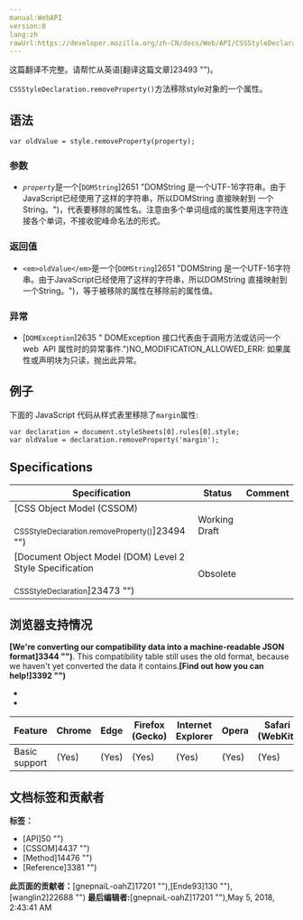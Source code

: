 ```yaml
---
manual:WebAPI
version:0
lang:zh
rawUrl:https://developer.mozilla.org/zh-CN/docs/Web/API/CSSStyleDeclaration/removeProperty
---
```




这篇翻译不完整。请帮忙从英语[翻译这篇文章]23493 "")。






`CSSStyleDeclaration.removeProperty()`方法移除style对象的一个属性。


## 语法<a name="语法"></a>

```
var oldValue = style.removeProperty(property);
```

### 参数<a name="参数"></a>

* <em>`property`</em>是一个[`DOMString`]2651 "DOMString 是一个UTF-16字符串。由于JavaScript已经使用了这样的字符串，所以DOMString 直接映射到 一个String。")，代表要移除的属性名。注意由多个单词组成的属性要用连字符连接各个单词，不接收驼峰命名法的形式。

### 返回值<a name="返回值"></a>

* `<em>oldValue</em>`是一个[`DOMString`]2651 "DOMString 是一个UTF-16字符串。由于JavaScript已经使用了这样的字符串，所以DOMString 直接映射到 一个String。")，等于被移除的属性在移除前的属性值。

### 异常<a name="异常"></a>

* [`DOMException`]2635 " DOMException 接口代表由于调用方法或访问一个web  API 属性时的异常事件.")NO_MODIFICATION_ALLOWED_ERR: 如果属性或声明块为只读，抛出此异常。

## 例子<a name="例子"></a>


下面的 JavaScript 代码从样式表里移除了`margin`属性:


```
var declaration = document.styleSheets[0].rules[0].style;
var oldValue = declaration.removeProperty('margin');
```

## Specifications<a name="Specifications"></a>
Specification | Status | Comment 
 ---  |  ---  |  ---  | 
[CSS Object Model (CSSOM)<br></br><small>CSSStyleDeclaration.removeProperty()</small>]23494 "") | Working Draft |  
[Document Object Model (DOM) Level 2 Style Specification<br></br><small>CSSStyleDeclaration</small>]23473 "") | Obsolete |  


## 浏览器支持情况<a name="浏览器支持情况"></a>


**[We&#39;re converting our compatibility data into a machine-readable JSON format]3344 "")**. This compatibility table still uses the old format, because we haven&#39;t yet converted the data it contains.**[Find out how you can help!]3392 "")**


* 
* 
Feature | Chrome | Edge | Firefox (Gecko) | Internet Explorer | Opera | Safari (WebKit) 
 ---  |  ---  |  ---  |  ---  |  ---  |  ---  |  ---  | 
Basic support | (Yes) | (Yes) | (Yes) | (Yes) | (Yes) | (Yes) 






## 文档标签和贡献者
**标签：**
* [API]50 "")
* [CSSOM]4437 "")
* [Method]14476 "")
* [Reference]3381 "")

**此页面的贡献者：**[gnepnaiL-oahZ]17201 ""),[Ende93]130 ""),[wanglin2]22688 "")
**最后编辑者:**[gnepnaiL-oahZ]17201 ""),<time>May 5, 2018, 2:43:41 AM</time>


